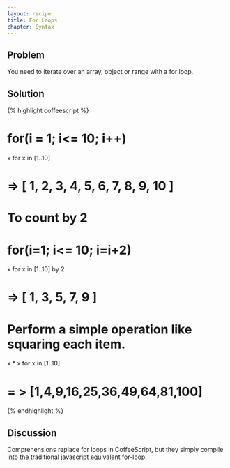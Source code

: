 ```yaml
---
layout: recipe
title: For Loops
chapter: Syntax
---
```

## Problem

You need to iterate over an array, object or range with a for loop.

## Solution

{% highlight coffeescript %}
# for(i = 1; i<= 10; i++)
x for x in [1..10]
# => [ 1, 2, 3, 4, 5, 6, 7, 8, 9, 10 ]

# To count by 2
# for(i=1; i<= 10; i=i+2)
x for x in [1..10] by 2
# => [ 1, 3, 5, 7, 9 ]

# Perform a simple operation like squaring each item.
x * x for x in [1..10]
# = > [1,4,9,16,25,36,49,64,81,100]
{% endhighlight %}

## Discussion

Comprehensions replace for loops in CoffeeScript, but they simply compile into the traditional javascript equivalent for-loop.